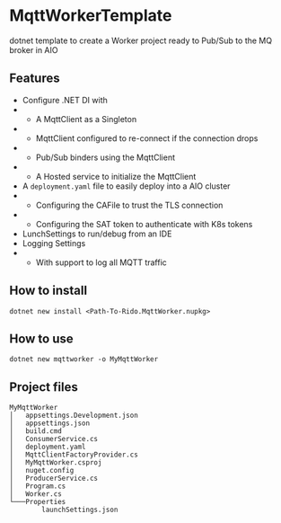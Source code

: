 # MqttWorkerTemplate

dotnet template to create a Worker project ready to Pub/Sub to the MQ broker in AIO

## Features

- Configure .NET DI with
- - A MqttClient as a Singleton
- - MqttClient configured to re-connect if the connection drops
- - Pub/Sub binders using the MqttClient
- - A Hosted service to initialize the MqttClient
- A `deployment.yaml` file to easily deploy into a AIO cluster
- - Configuring the CAFile to trust the TLS connection
- - Configuring the SAT token to authenticate with K8s tokens
- LunchSettings to run/debug from an IDE
- Logging Settings
- - With support to log all MQTT traffic


## How to install

```
dotnet new install <Path-To-Rido.MqttWorker.nupkg>
```

## How to use

```
dotnet new mqttworker -o MyMqttWorker
```

## Project files

```
MyMqttWorker
│   appsettings.Development.json
│   appsettings.json
│   build.cmd
│   ConsumerService.cs
│   deployment.yaml
│   MqttClientFactoryProvider.cs
│   MyMqttWorker.csproj
│   nuget.config
│   ProducerService.cs
│   Program.cs
│   Worker.cs
└───Properties
        launchSettings.json
```